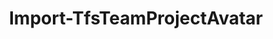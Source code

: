 ﻿---
title: Import-TfsTeamProjectAvatar
breadcrumbs: [ "TeamProject", "Avatar" ]
parent: "TeamProject.Avatar"
description: "Imports and sets a new team project avatar (image). "
remarks: 
parameterSets: 
  "_All_": [ Collection, Path, Project, Server ] 
  "__AllParameterSets":  
    Path: 
      type: "string"  
      position: "0"  
      required: true  
    Collection: 
      type: "object"  
    Project: 
      type: "object"  
    Server: 
      type: "object" 
parameters: 
  - name: "Path" 
    description: "Specifies the path of the image file to import. " 
    required: true 
    globbing: false 
    position: 0 
    type: "string" 
  - name: "Project" 
    description: "Specifies the name of the Team Project, its ID (a GUID), or a Microsoft.TeamFoundation.Core.WebApi.TeamProject object to connect to. When omitted, it defaults to the connection set by Connect-TfsTeamProject (if any). For more details, see the Get-TfsTeamProject cmdlet. " 
    globbing: false 
    type: "object" 
  - name: "Collection" 
    description: "Specifies the URL to the Team Project Collection or Azure DevOps Organization to connect to, a TfsTeamProjectCollection object (Windows PowerShell only), or a VssConnection object. You can also connect to an Azure DevOps Services organizations by simply providing its name instead of the full URL. For more details, see the Get-TfsTeamProjectCollection cmdlet. When omitted, it defaults to the connection set by Connect-TfsTeamProjectCollection (if any). " 
    globbing: false 
    type: "object" 
    aliases: [ Organization ] 
  - name: "Organization" 
    description: "Specifies the URL to the Team Project Collection or Azure DevOps Organization to connect to, a TfsTeamProjectCollection object (Windows PowerShell only), or a VssConnection object. You can also connect to an Azure DevOps Services organizations by simply providing its name instead of the full URL. For more details, see the Get-TfsTeamProjectCollection cmdlet. When omitted, it defaults to the connection set by Connect-TfsTeamProjectCollection (if any). This is an alias of the Collection parameter." 
    globbing: false 
    type: "object" 
    aliases: [ Organization ] 
  - name: "Server" 
    description: "Specifies the URL to the Team Foundation Server to connect to, a TfsConfigurationServer object (Windows PowerShell only), or a VssConnection object. When omitted, it defaults to the connection set by Connect-TfsConfiguration (if any). For more details, see the Get-TfsConfigurationServer cmdlet. " 
    globbing: false 
    type: "object"
inputs: 
outputs: 
notes: 
relatedLinks: 
  - text: "Online Version:" 
    uri: "https://tfscmdlets.dev/docs/cmdlets/TeamProject/Avatar/Import-TfsTeamProjectAvatar"
aliases: 
examples: 
---
